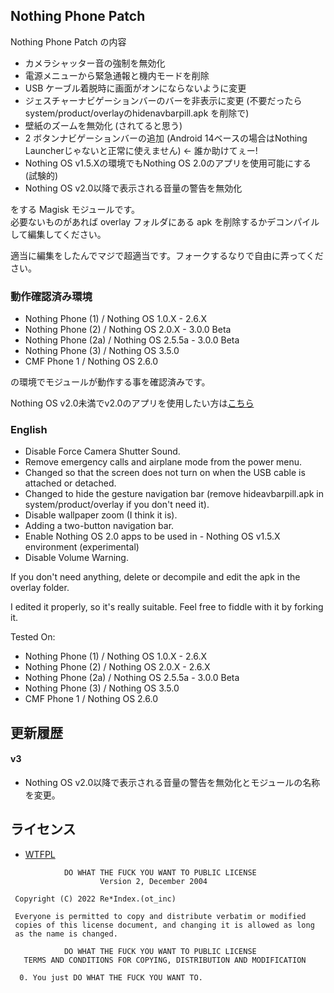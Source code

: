 ## Nothing Phone Patch

Nothing Phone Patch の内容

* カメラシャッター音の強制を無効化
* 電源メニューから緊急通報と機内モードを削除
* USB ケーブル着脱時に画面がオンにならないように変更
* ジェスチャーナビゲーションバーのバーを非表示に変更 (不要だったら system/product/overlayのhidenavbarpill.apk を削除で)
* 壁紙のズームを無効化 (されてると思う)
* 2 ボタンナビゲーションバーの追加 (Android 14ベースの場合はNothing Launcherじゃないと正常に使えません) ← 誰か助けてぇー!
* Nothing OS v1.5.Xの環境でもNothing OS 2.0のアプリを使用可能にする (試験的)
* Nothing OS v2.0以降で表示される音量の警告を無効化

をする Magisk モジュールです。  
必要ないものがあれば overlay フォルダにある apk を削除するかデコンパイルして編集してください。

適当に編集をしたんでマジで超適当です。フォークするなりで自由に弄ってください。

### 動作確認済み環境
- Nothing Phone (1) / Nothing OS 1.0.X - 2.6.X
- Nothing Phone (2) / Nothing OS 2.0.X - 3.0.0 Beta
- Nothing Phone (2a) / Nothing OS 2.5.5a - 3.0.0 Beta
- Nothing Phone (3) / Nothing OS 3.5.0
- CMF Phone 1 / Nothing OS 2.6.0

の環境でモジュールが動作する事を確認済みです。

Nothing OS v2.0未満でv2.0のアプリを使用したい方は[こちら](https://drive.google.com/drive/folders/1l5v9wuyXmezRqqDYrwJ5z8NPBNFP4XmN)

### English

- Disable Force Camera Shutter Sound.
- Remove emergency calls and airplane mode from the power menu.
- Changed so that the screen does not turn on when the USB cable is attached or detached.
- Changed to hide the gesture navigation bar (remove hideavbarpill.apk in system/product/overlay if you don't need it).
- Disable wallpaper zoom (I think it is).
- Adding a two-button navigation bar.
- Enable Nothing OS 2.0 apps to be used in - Nothing OS v1.5.X environment (experimental)
- Disable Volume Warning.

If you don't need anything, delete or decompile and edit the apk in the overlay folder.

I edited it properly, so it's really suitable. Feel free to fiddle with it by forking it.

Tested On:
- Nothing Phone (1) / Nothing OS 1.0.X - 2.6.X
- Nothing Phone (2) / Nothing OS 2.0.X - 2.6.X
- Nothing Phone (2a) / Nothing OS 2.5.5a - 3.0.0 Beta
- Nothing Phone (3) / Nothing OS 3.5.0
- CMF Phone 1 / Nothing OS 2.6.0

## 更新履歴

#### v3
* Nothing OS v2.0以降で表示される音量の警告を無効化とモジュールの名称を変更。

## ライセンス

- [WTFPL](http://www.wtfpl.net/)

```
            DO WHAT THE FUCK YOU WANT TO PUBLIC LICENSE
                    Version 2, December 2004

 Copyright (C) 2022 Re*Index.(ot_inc)

 Everyone is permitted to copy and distribute verbatim or modified
 copies of this license document, and changing it is allowed as long
 as the name is changed.

            DO WHAT THE FUCK YOU WANT TO PUBLIC LICENSE
   TERMS AND CONDITIONS FOR COPYING, DISTRIBUTION AND MODIFICATION

  0. You just DO WHAT THE FUCK YOU WANT TO.
```

